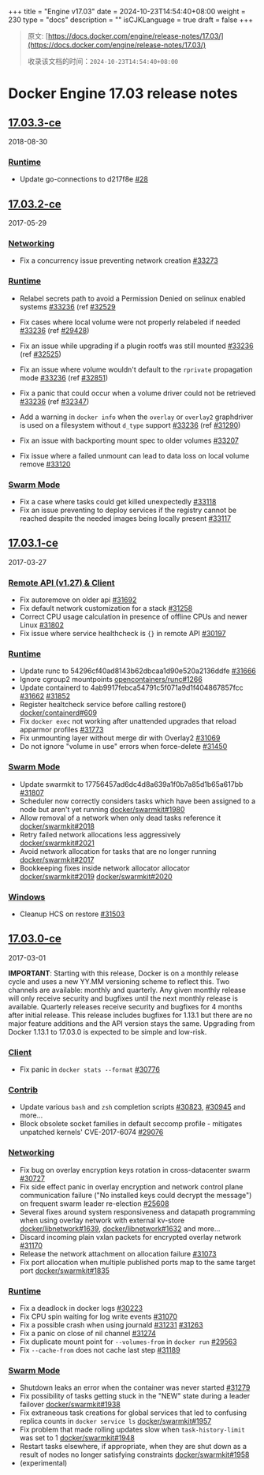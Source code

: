 +++
title = "Engine v17.03"
date = 2024-10-23T14:54:40+08:00
weight = 230
type = "docs"
description = ""
isCJKLanguage = true
draft = false
+++

> 原文: [https://docs.docker.com/engine/release-notes/17.03/](https://docs.docker.com/engine/release-notes/17.03/)
>
> 收录该文档的时间：`2024-10-23T14:54:40+08:00`

# Docker Engine 17.03 release notes

## [17.03.3-ce](https://docs.docker.com/engine/release-notes/17.03/#17033-ce)

2018-08-30

### [Runtime](https://docs.docker.com/engine/release-notes/17.03/#runtime)

- Update go-connections to d217f8e [#28](https://github.com/docker/engine/pull/28)

## [17.03.2-ce](https://docs.docker.com/engine/release-notes/17.03/#17032-ce)

2017-05-29

### [Networking](https://docs.docker.com/engine/release-notes/17.03/#networking)

- Fix a concurrency issue preventing network creation [#33273](https://github.com/moby/moby/pull/33273)

### [Runtime](https://docs.docker.com/engine/release-notes/17.03/#runtime-1)

- Relabel secrets path to avoid a Permission Denied on selinux enabled systems [#33236](https://github.com/moby/moby/pull/33236) (ref [#32529](https://github.com/moby/moby/pull/32529)
- Fix cases where local volume were not properly relabeled if needed [#33236](https://github.com/moby/moby/pull/33236) (ref [#29428](https://github.com/moby/moby/pull/29428))
- Fix an issue while upgrading if a plugin rootfs was still mounted [#33236](https://github.com/moby/moby/pull/33236) (ref [#32525](https://github.com/moby/moby/pull/32525))
- Fix an issue where volume wouldn't default to the `rprivate` propagation mode [#33236](https://github.com/moby/moby/pull/33236) (ref [#32851](https://github.com/moby/moby/pull/32851))
- Fix a panic that could occur when a volume driver could not be retrieved [#33236](https://github.com/moby/moby/pull/33236) (ref [#32347](https://github.com/moby/moby/pull/32347))

- Add a warning in `docker info` when the `overlay` or `overlay2` graphdriver is used on a filesystem without `d_type` support [#33236](https://github.com/moby/moby/pull/33236) (ref [#31290](https://github.com/moby/moby/pull/31290))

- Fix an issue with backporting mount spec to older volumes [#33207](https://github.com/moby/moby/pull/33207)
- Fix issue where a failed unmount can lead to data loss on local volume remove [#33120](https://github.com/moby/moby/pull/33120)

### [Swarm Mode](https://docs.docker.com/engine/release-notes/17.03/#swarm-mode)

- Fix a case where tasks could get killed unexpectedly [#33118](https://github.com/moby/moby/pull/33118)
- Fix an issue preventing to deploy services if the registry cannot be reached despite the needed images being locally present [#33117](https://github.com/moby/moby/pull/33117)

## [17.03.1-ce](https://docs.docker.com/engine/release-notes/17.03/#17031-ce)

2017-03-27

### [Remote API (v1.27) & Client](https://docs.docker.com/engine/release-notes/17.03/#remote-api-v127--client)

- Fix autoremove on older api [#31692](https://github.com/docker/docker/pull/31692)
- Fix default network customization for a stack [#31258](https://github.com/docker/docker/pull/31258/)
- Correct CPU usage calculation in presence of offline CPUs and newer Linux [#31802](https://github.com/docker/docker/pull/31802)
- Fix issue where service healthcheck is `{}` in remote API [#30197](https://github.com/docker/docker/pull/30197)

### [Runtime](https://docs.docker.com/engine/release-notes/17.03/#runtime-2)

- Update runc to 54296cf40ad8143b62dbcaa1d90e520a2136ddfe [#31666](https://github.com/docker/docker/pull/31666)
- Ignore cgroup2 mountpoints [opencontainers/runc#1266](https://github.com/opencontainers/runc/pull/1266)
- Update containerd to 4ab9917febca54791c5f071a9d1f404867857fcc [#31662](https://github.com/docker/docker/pull/31662) [#31852](https://github.com/docker/docker/pull/31852)
- Register healtcheck service before calling restore() [docker/containerd#609](https://github.com/docker/containerd/pull/609)
- Fix `docker exec` not working after unattended upgrades that reload apparmor profiles [#31773](https://github.com/docker/docker/pull/31773)
- Fix unmounting layer without merge dir with Overlay2 [#31069](https://github.com/docker/docker/pull/31069)
- Do not ignore "volume in use" errors when force-delete [#31450](https://github.com/docker/docker/pull/31450)

### [Swarm Mode](https://docs.docker.com/engine/release-notes/17.03/#swarm-mode-1)

- Update swarmkit to 17756457ad6dc4d8a639a1f0b7a85d1b65a617bb [#31807](https://github.com/docker/docker/pull/31807)
- Scheduler now correctly considers tasks which have been assigned to a node but aren't yet running [docker/swarmkit#1980](https://github.com/docker/swarmkit/pull/1980)
- Allow removal of a network when only dead tasks reference it [docker/swarmkit#2018](https://github.com/docker/swarmkit/pull/2018)
- Retry failed network allocations less aggressively [docker/swarmkit#2021](https://github.com/docker/swarmkit/pull/2021)
- Avoid network allocation for tasks that are no longer running [docker/swarmkit#2017](https://github.com/docker/swarmkit/pull/2017)
- Bookkeeping fixes inside network allocator allocator [docker/swarmkit#2019](https://github.com/docker/swarmkit/pull/2019) [docker/swarmkit#2020](https://github.com/docker/swarmkit/pull/2020)

### [Windows](https://docs.docker.com/engine/release-notes/17.03/#windows)

- Cleanup HCS on restore [#31503](https://github.com/docker/docker/pull/31503)

## [17.03.0-ce](https://docs.docker.com/engine/release-notes/17.03/#17030-ce)

2017-03-01

**IMPORTANT**: Starting with this release, Docker is on a monthly release cycle and uses a new YY.MM versioning scheme to reflect this. Two channels are available: monthly and quarterly. Any given monthly release will only receive security and bugfixes until the next monthly release is available. Quarterly releases receive security and bugfixes for 4 months after initial release. This release includes bugfixes for 1.13.1 but there are no major feature additions and the API version stays the same. Upgrading from Docker 1.13.1 to 17.03.0 is expected to be simple and low-risk.

### [Client](https://docs.docker.com/engine/release-notes/17.03/#client)

- Fix panic in `docker stats --format` [#30776](https://github.com/docker/docker/pull/30776)

### [Contrib](https://docs.docker.com/engine/release-notes/17.03/#contrib)

- Update various `bash` and `zsh` completion scripts [#30823](https://github.com/docker/docker/pull/30823), [#30945](https://github.com/docker/docker/pull/30945) and more...
- Block obsolete socket families in default seccomp profile - mitigates unpatched kernels' CVE-2017-6074 [#29076](https://github.com/docker/docker/pull/29076)

### [Networking](https://docs.docker.com/engine/release-notes/17.03/#networking-1)

- Fix bug on overlay encryption keys rotation in cross-datacenter swarm [#30727](https://github.com/docker/docker/pull/30727)
- Fix side effect panic in overlay encryption and network control plane communication failure ("No installed keys could decrypt the message") on frequent swarm leader re-election [#25608](https://github.com/docker/docker/pull/25608)
- Several fixes around system responsiveness and datapath programming when using overlay network with external kv-store [docker/libnetwork#1639](https://github.com/docker/libnetwork/pull/1639), [docker/libnetwork#1632](https://github.com/docker/libnetwork/pull/1632) and more...
- Discard incoming plain vxlan packets for encrypted overlay network [#31170](https://github.com/docker/docker/pull/31170)
- Release the network attachment on allocation failure [#31073](https://github.com/docker/docker/pull/31073)
- Fix port allocation when multiple published ports map to the same target port [docker/swarmkit#1835](https://github.com/docker/swarmkit/pull/1835)

### [Runtime](https://docs.docker.com/engine/release-notes/17.03/#runtime-3)

- Fix a deadlock in docker logs [#30223](https://github.com/docker/docker/pull/30223)
- Fix CPU spin waiting for log write events [#31070](https://github.com/docker/docker/pull/31070)
- Fix a possible crash when using journald [#31231](https://github.com/docker/docker/pull/31231) [#31263](https://github.com/docker/docker/pull/31263)
- Fix a panic on close of nil channel [#31274](https://github.com/docker/docker/pull/31274)
- Fix duplicate mount point for `--volumes-from` in `docker run` [#29563](https://github.com/docker/docker/pull/29563)
- Fix `--cache-from` does not cache last step [#31189](https://github.com/docker/docker/pull/31189)

### [Swarm Mode](https://docs.docker.com/engine/release-notes/17.03/#swarm-mode-2)

- Shutdown leaks an error when the container was never started [#31279](https://github.com/docker/docker/pull/31279)
- Fix possibility of tasks getting stuck in the "NEW" state during a leader failover [docker/swarmkit#1938](https://github.com/docker/swarmkit/pull/1938)
- Fix extraneous task creations for global services that led to confusing replica counts in `docker service ls` [docker/swarmkit#1957](https://github.com/docker/swarmkit/pull/1957)
- Fix problem that made rolling updates slow when `task-history-limit` was set to 1 [docker/swarmkit#1948](https://github.com/docker/swarmkit/pull/1948)
- Restart tasks elsewhere, if appropriate, when they are shut down as a result of nodes no longer satisfying constraints [docker/swarmkit#1958](https://github.com/docker/swarmkit/pull/1958)
- (experimental)

